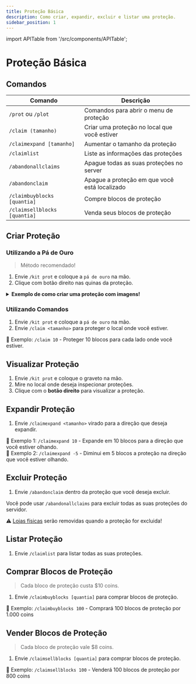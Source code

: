 ```yaml
---
title: Proteção Básica
description: Como criar, expandir, excluir e listar uma proteção.
sidebar_position: 1
---
```


import APITable from '/src/components/APITable';

# Proteção Básica

## Comandos

<APITable>

| Comando | Descrição |
| ------- | --------- |
| `/prot` ou `/plot` | Comandos para abrir o menu de proteção | 
| `/claim (tamanho)` | Criar uma proteção no local que você estiver |
| `/claimexpand [tamanho]` | Aumentar o tamanho da proteção |
| `/claimlist` | Liste as informações das proteções | 
| `/abandonallclaims` | Apague todas as suas proteções no server | 
| `/abandonclaim` | Apague a proteção em que você está localizado |
| `/claimbuyblocks [quantia]` | Compre blocos de proteção |
| `/claimsellblocks [quantia]` | Venda seus blocos de proteção | 

</APITable>

## Criar Proteção

### Utilizando a Pá de Ouro

> Método recomendado!

1. Envie `/kit prot` e coloque a `pá de ouro` na mão.
2. Clique com botão direito nas quinas da proteção.

<details>
<summary><b>Exemplo de como criar uma proteção com imagens!</b></summary>
<div>

\1. Vamos proteger a casa da imagem abaixo:  
![imagem1](https://i.imgur.com/V482iUY.png)

\3. Envie `/kit prot` e coloque a pá de ouro na mão.

\4. Faça uma torre no meio do local onde deseja proteger e suba nela:  
![imagem2](https://i.imgur.com/OdiCgWg.png)

\5. Clique com o botão direito para selecionar a primeira quina:  
![imagem3](https://i.imgur.com/pi5wwS7.png)
No local onde for selecionada a primeira quina aparecerá um bloco de diamante.  

\6. Clique com o botão direito para seleciona a segunda quina:  
![imagem4](https://i.imgur.com/DQO5LXB.png)
No local onde for selecionada a segunda quina aparecerá uma pedra luminosa.  

\7. **Pronto, proteção criada com sucesso!**

\8. Com o graveto na mão, clique com o **botão direito** no local para ver sua proteção:  
![imagem5](https://i.imgur.com/kjbiJ4w.png)

\9. A proteção será circulada por bloco de ouro com pedra luminosa nas quinas:  
![imagem6](https://i.imgur.com/3IuYIct.png)

</div>
</details>

### Utilizando Comandos

1. Envie `/kit prot` e coloque a `pá de ouro` na mão.
2. Envie `/claim <tamanho>` para proteger o local onde você estiver.  

🎯 Exemplo: `/claim 10` - Proteger 10 blocos para cada lado onde você estiver.

## Visualizar Proteção

1. Envie `/kit prot` e coloque o graveto na mão.
2. Mire no local onde deseja inspecionar proteções.
3. Clique com o **botão direito** para visualizar a proteção.

## Expandir Proteção

1. Envie `/claimexpand <tamanho>` virado para a direção que deseja expandir.  

🎯 Exemplo 1: `/claimexpand 10` - Expande em 10 blocos para a direção que você estiver olhando.  
🎯 Exemplo 2: `/claimexpand -5` - Diminui em 5 blocos a proteção na direção que você estiver olhando.

## Excluir Proteção

1. Envie `/abandonclaim` dentro da proteção que você deseja excluir.

Você pode usar `/abandonallclaims` para excluir todas as suas proteções do servidor.

⚠️ [Lojas físicas](../lojas/jogador.md) serão removidas quando a proteção for excluida!

## Listar Proteção

1. Envie `/claimlist` para listar todas as suas proteções.

## Comprar Blocos de Proteção

> Cada bloco de proteção custa $10 coins. 

1. Envie `/claimbuyblocks [quantia]` para comprar blocos de proteção.

🎯 Exemplo: `/claimbuyblocks 100` - Comprará 100 blocos de proteção por 1.000 coins

## Vender Blocos de Proteção

> Cada bloco de proteção vale $8 coins. 

1. Envie `/claimsellblocks [quantia]` para comprar blocos de proteção.

🎯 Exemplo: `/claimsellblocks 100` - Venderá 100 blocos de proteção por 800 coins
